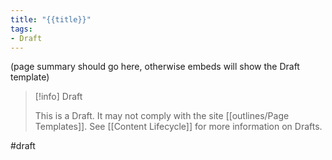 ```yaml
---
title: "{{title}}"
tags:
- Draft
---
```

(page summary should go here, otherwise embeds will show the Draft template)

> [!info] Draft
>
> This is a Draft. It may not comply with the site [[outlines/Page Templates]]. See [[Content Lifecycle]] for more information on Drafts.

#draft
